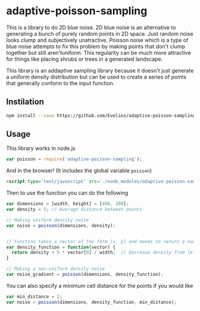 # adaptive-poisson-sampling

This is a library to do 2D blue noise. 2D blue noise is an alternative to
generating a bunch of purely random points in 2D space. Just random noise
looks clump and subjectively unatractive. Poisson noise which is a type of
blue noise attempts to fix this problem by making points that don't clump
together but still aren'tuniform. This regularity can be much more attractive
for things like placing shrubs or trees in a generated landscape.

This library is an addaptive sampling library because it doesn't just generate
a uniform density distribution but can be used to create a series of points
that generally conform to the input function.

## Instilation

```sh
npm install --save https://github.com/Evelios/adaptive-poisson-sampling.git
```

##  Usage

This library works in node.js
```js
var poisson = require('adaptive-poisson-sampling');
```

And in the browser! (It includes the global variable `poisson`)
```html
<script type='text/javascript' src='./node_modules/adaptive-poisson-sampling.js'></script>
```

Then to use the function you can do the following
```js
var dimensions = [width, height] = [400, 200];
var density = 5; // Average distance between points

// Making uniform density noise
var noise = poisson(dimensions, density);


// Function takes a vector of the form [x, y] and needs to return a number
var density_function = function(vector) {
  return density + 5 * vector[0] / width;  // Decrease density from left to right
}

// Making a non-uniform density noise
var noise_gradient = poisson(dimensions, density_function);
```

You can also specify a minimum cell distance for the points if you would like
```js
var min_distance = 2;
var noise = poisson(dimensions, density_function, min_distance);
```